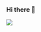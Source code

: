 ### Hi there 👋

<img align="center" src="https://github-readme-two-sigma.vercel.app/api?username=haydencarlson&theme=ayu-mirage&include_all_commits=true&count_private=true&show_icons=true" />
